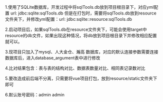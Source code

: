 1.使用了SQLite数据库，开发过程中将sqlTools.db放到项目根目录下，对应yml配置 url: jdbc:sqlite:sqlTools.db  但是在打包时，需要将sqlTools.db放到resource文件夹下，并修改yml配置：url: jdbc:sqlite::resource:sqlTools.db


2.启动项目后，如果sqlTools.db在resource文件夹下，可能会使用target中resource的db文件，如果出现这种情况，将db放到项目根目录下并修改相应配置就可以。


3.现项目只加入了mysql、人大金仓、瀚高 数据库，对应的默认连接参数需要连接数据库后，进入database_argument表中进行修改


4.比对结果包含：表与表的结构对比、数据表数量对比、相同表记录数对比


5.要改造成前后端不分离，只需要将vue项目打包，放到resource/static文件夹下即可


6.默认账号密码：admin  admin

